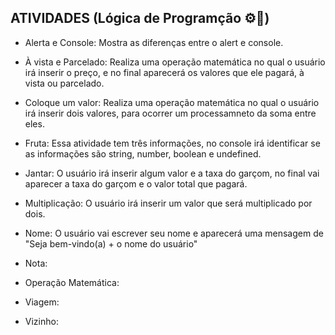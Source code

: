 ## ATIVIDADES (Lógica de Programção ⚙💭)

- Alerta e Console:
Mostra as diferenças entre o alert e console.

- À vista e Parcelado:
Realiza uma operação matemática no qual o usuário irá inserir o preço, e no final aparecerá os valores que ele pagará, à vista ou parcelado.

- Coloque um valor:
Realiza uma operação matemática no qual o usuário irá inserir dois valores, para ocorrer um processamneto da soma entre eles.

- Fruta:
Essa atividade tem três informações, no console irá identificar se as informações são string, number, boolean e undefined.

- Jantar:
O usuário irá inserir algum valor e a taxa do garçom, no final vai aparecer a taxa do garçom e o valor total que pagará.

- Multiplicação:
O usuário irá inserir um valor que será multiplicado por dois.

- Nome:
O usuário vai escrever seu nome e aparecerá uma mensagem de "Seja bem-vindo(a) + o nome do usuário"
  
- Nota:

- Operação Matemática:

- Viagem:

- Vizinho: 
